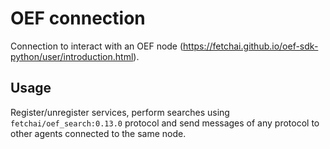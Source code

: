 # OEF connection

Connection to interact with an OEF node (https://fetchai.github.io/oef-sdk-python/user/introduction.html).

## Usage

Register/unregister services, perform searches using `fetchai/oef_search:0.13.0` protocol and send messages of any protocol to other agents connected to the same node.